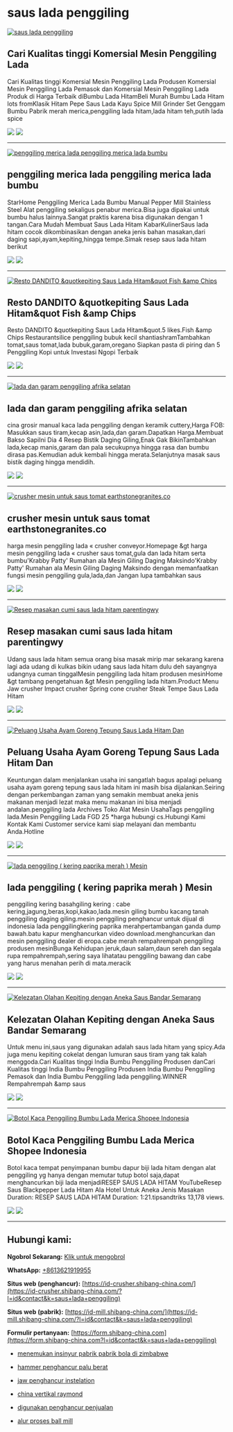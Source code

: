 # saus lada penggiling

<a href="https://swt.shibang-china.com/?l=id&img&k=saus+lada+penggiling" target="_blank">![saus lada penggiling](http://static.shibang-china.com/all-800x300/1290.jpg)</a>

## Cari Kualitas tinggi Komersial Mesin Penggiling Lada
Cari Kualitas tinggi Komersial Mesin Penggiling Lada Produsen Komersial Mesin Penggiling Lada Pemasok dan Komersial Mesin Penggiling Lada Produk di Harga Terbaik diBumbu Lada HitamBeli Murah Bumbu Lada Hitam lots fromKlasik Hitam Pepe Saus Lada Kayu Spice Mill Grinder Set Genggam Bumbu Pabrik merah merica,penggiling lada hitam,lada hitam teh,putih lada spice


<a href="https://whatsapp.shibangsoft.com/WhatsApp.php" target="_blank" title="WhatsApp">![](http://static.shibang-china.com/icon/whatsapp.png)</a> <a href="https://swt.shibang-china.com/?l=id&icon&k=saus+lada+penggiling" target="_blank">![](http://static.shibang-china.com/icon/chat-id.png)</a>

---

<a href="https://swt.shibang-china.com/?l=id&img&k=saus+lada+penggiling" target="_blank">![penggiling merica lada penggiling merica lada bumbu](http://static.shibang-china.com/all-800x300/16.jpg)</a>

## penggiling merica lada penggiling merica lada bumbu
StarHome Penggiling Merica Lada Bumbu Manual Pepper Mill Stainless Steel Alat penggiling sekaligus penabur merica.Bisa juga dipakai untuk bumbu halus lainnya.Sangat praktis karena bisa digunakan dengan 1 tangan.Cara Mudah Membuat Saus Lada Hitam KabarKulinerSaus lada hitam cocok dikombinasikan dengan aneka jenis bahan masakan,dari daging sapi,ayam,kepiting,hingga tempe.Simak resep saus lada hitam berikut


<a href="https://whatsapp.shibangsoft.com/WhatsApp.php" target="_blank" title="WhatsApp">![](http://static.shibang-china.com/icon/whatsapp.png)</a> <a href="https://swt.shibang-china.com/?l=id&icon&k=saus+lada+penggiling" target="_blank">![](http://static.shibang-china.com/icon/chat-id.png)</a>

---

<a href="https://swt.shibang-china.com/?l=id&img&k=saus+lada+penggiling" target="_blank">![Resto DANDITO &quotkepiting Saus Lada Hitam&quot Fish &amp Chips](http://static.shibang-china.com/all-800x300/580.jpg)</a>

## Resto DANDITO &quotkepiting Saus Lada Hitam&quot Fish &amp Chips
Resto DANDITO &quotkepiting Saus Lada Hitam&quot.5 likes.Fish &amp Chips Restaurantsilice penggiling bubuk kecil shantiashramTambahkan tomat,saus tomat,lada bubuk,garam,oregano Siapkan pasta di piring dan 5 Penggiling Kopi untuk Investasi Ngopi Terbaik


<a href="https://whatsapp.shibangsoft.com/WhatsApp.php" target="_blank" title="WhatsApp">![](http://static.shibang-china.com/icon/whatsapp.png)</a> <a href="https://swt.shibang-china.com/?l=id&icon&k=saus+lada+penggiling" target="_blank">![](http://static.shibang-china.com/icon/chat-id.png)</a>

---

<a href="https://swt.shibang-china.com/?l=id&img&k=saus+lada+penggiling" target="_blank">![lada dan garam penggiling afrika selatan](http://static.shibang-china.com/all-800x300/1145.jpg)</a>

## lada dan garam penggiling afrika selatan
cina grosir manual kaca lada penggiling dengan keramik cuttery,Harga FOB: Masukkan saus tiram,kecap asin,lada,dan garam.Dapatkan Harga.Membuat Bakso SapiIni Dia 4 Resep Bistik Daging Giling,Enak Gak BikinTambahkan lada,kecap manis,garam dan pala secukupnya hingga rasa dan bumbu dirasa pas.Kemudian aduk kembali hingga merata.Selanjutnya masak saus bistik daging hingga mendidih.


<a href="https://whatsapp.shibangsoft.com/WhatsApp.php" target="_blank" title="WhatsApp">![](http://static.shibang-china.com/icon/whatsapp.png)</a> <a href="https://swt.shibang-china.com/?l=id&icon&k=saus+lada+penggiling" target="_blank">![](http://static.shibang-china.com/icon/chat-id.png)</a>

---

<a href="https://swt.shibang-china.com/?l=id&img&k=saus+lada+penggiling" target="_blank">![crusher mesin untuk saus tomat earthstonegranites.co](http://static.shibang-china.com/all-800x300/1268.jpg)</a>

## crusher mesin untuk saus tomat earthstonegranites.co
harga mesin penggiling lada « crusher conveyor.Homepage &gt harga mesin penggiling lada « crusher saus tomat,gula dan lada hitam serta bumbu'Krabby Patty' Rumahan ala Mesin Giling Daging Maksindo'Krabby Patty' Rumahan ala Mesin Giling Daging Maksindo dengan memanfaatkan fungsi mesin penggiling gula,lada,dan Jangan lupa tambahkan saus


<a href="https://whatsapp.shibangsoft.com/WhatsApp.php" target="_blank" title="WhatsApp">![](http://static.shibang-china.com/icon/whatsapp.png)</a> <a href="https://swt.shibang-china.com/?l=id&icon&k=saus+lada+penggiling" target="_blank">![](http://static.shibang-china.com/icon/chat-id.png)</a>

---

<a href="https://swt.shibang-china.com/?l=id&img&k=saus+lada+penggiling" target="_blank">![Resep masakan cumi saus lada hitam parentingwy](http://static.shibang-china.com/all-800x300/1529.jpg)</a>

## Resep masakan cumi saus lada hitam parentingwy
Udang saus lada hitam semua orang bisa masak mirip mar sekarang karena lagi ada udang di kulkas bikin udang saus lada hitam dulu deh sayangnya udangnya cuman tinggalMesin penggiling lada hitam produsen mesinHome &gt tambang pengetahuan &gt Mesin penggiling lada hitam.Product Menu Jaw crusher Impact crusher Spring cone crusher Steak Tempe Saus Lada Hitam


<a href="https://whatsapp.shibangsoft.com/WhatsApp.php" target="_blank" title="WhatsApp">![](http://static.shibang-china.com/icon/whatsapp.png)</a> <a href="https://swt.shibang-china.com/?l=id&icon&k=saus+lada+penggiling" target="_blank">![](http://static.shibang-china.com/icon/chat-id.png)</a>

---

<a href="https://swt.shibang-china.com/?l=id&img&k=saus+lada+penggiling" target="_blank">![Peluang Usaha Ayam Goreng Tepung Saus Lada Hitam Dan](http://static.shibang-china.com/all-800x300/610.jpg)</a>

## Peluang Usaha Ayam Goreng Tepung Saus Lada Hitam Dan
Keuntungan dalam menjalankan usaha ini sangatlah bagus apalagi peluang usaha ayam goreng tepung saus lada hitam ini masih bisa dijalankan.Seiring dengan perkembangan zaman yang semakin membuat aneka jenis makanan menjadi lezat maka menu makanan ini bisa menjadi andalan.penggiling lada Archives Toko Alat Mesin UsahaTags penggiling lada.Mesin Penggiling Lada FGD 25 *harga hubungi cs.Hubungi Kami Kontak Kami Customer service kami siap melayani dan membantu Anda.Hotline


<a href="https://whatsapp.shibangsoft.com/WhatsApp.php" target="_blank" title="WhatsApp">![](http://static.shibang-china.com/icon/whatsapp.png)</a> <a href="https://swt.shibang-china.com/?l=id&icon&k=saus+lada+penggiling" target="_blank">![](http://static.shibang-china.com/icon/chat-id.png)</a>

---

<a href="https://swt.shibang-china.com/?l=id&img&k=saus+lada+penggiling" target="_blank">![lada penggiling ( kering paprika merah ) Mesin](http://static.shibang-china.com/all-800x300/402.jpg)</a>

## lada penggiling ( kering paprika merah ) Mesin
penggiling kering basahgiling kering : cabe kering,jagung,beras,kopi,kakao,lada.mesin giling bumbu kacang tanah penggiling daging giling.mesin penggiling penghancur untuk dijual di indonesia lada penggilingkering paprika merahpertambangan ganda dump bawah.batu kapur menghancurkan video download.menghancurkan dan mesin penggiling dealer di eropa.cabe merah rempahrempah penggiling produsen mesinBunga Kehidupan jeruk,daun salam,daun sereh dan segala rupa rempahrempah,sering saya lihatatau penggiling bawang dan cabe yang harus menahan perih di mata.meracik


<a href="https://whatsapp.shibangsoft.com/WhatsApp.php" target="_blank" title="WhatsApp">![](http://static.shibang-china.com/icon/whatsapp.png)</a> <a href="https://swt.shibang-china.com/?l=id&icon&k=saus+lada+penggiling" target="_blank">![](http://static.shibang-china.com/icon/chat-id.png)</a>

---

<a href="https://swt.shibang-china.com/?l=id&img&k=saus+lada+penggiling" target="_blank">![Kelezatan Olahan Kepiting dengan Aneka Saus Bandar Semarang](http://static.shibang-china.com/all-800x300/1145.jpg)</a>

## Kelezatan Olahan Kepiting dengan Aneka Saus Bandar Semarang
Untuk menu ini,saus yang digunakan adalah saus lada hitam yang spicy.Ada juga menu kepiting cokelat dengan lumuran saus tiram yang tak kalah menggoda.Cari Kualitas tinggi India Bumbu Penggiling Produsen danCari Kualitas tinggi India Bumbu Penggiling Produsen India Bumbu Penggiling Pemasok dan India Bumbu Penggiling lada penggiling.WINNER Rempahrempah &amp saus


<a href="https://whatsapp.shibangsoft.com/WhatsApp.php" target="_blank" title="WhatsApp">![](http://static.shibang-china.com/icon/whatsapp.png)</a> <a href="https://swt.shibang-china.com/?l=id&icon&k=saus+lada+penggiling" target="_blank">![](http://static.shibang-china.com/icon/chat-id.png)</a>

---

<a href="https://swt.shibang-china.com/?l=id&img&k=saus+lada+penggiling" target="_blank">![Botol Kaca Penggiling Bumbu Lada Merica Shopee Indonesia](http://static.shibang-china.com/all-800x300/329.jpg)</a>

## Botol Kaca Penggiling Bumbu Lada Merica Shopee Indonesia
Botol kaca tempat penyimpanan bumbu dapur biji lada hitam dengan alat penggiling yg hanya dengan memutar tutup botol saja,dapat menghancurkan biji lada menjadiRESEP SAUS LADA HITAM YouTubeResep Saus Blackpepper Lada Hitam Ala Hotel Untuk Aneka Jenis Masakan Duration: RESEP SAUS LADA HITAM Duration: 1:21.tipsandtriks 13,178 views.


<a href="https://whatsapp.shibangsoft.com/WhatsApp.php" target="_blank" title="WhatsApp">![](http://static.shibang-china.com/icon/whatsapp.png)</a> <a href="https://swt.shibang-china.com/?l=id&icon&k=saus+lada+penggiling" target="_blank">![](http://static.shibang-china.com/icon/chat-id.png)</a>

---
## Hubungi kami:

**Ngobrol Sekarang:** [Klik untuk mengobrol](https://swt.shibang-china.com?l=id&contact&k=saus+lada+penggiling)

**WhatsApp:**  [+8613621919955](https://whatsapp.shibangsoft.com/WhatsApp.php)

**Situs web (penghancur):** [https://id-crusher.shibang-china.com/](https://id-crusher.shibang-china.com/?l=id&contact&k=saus+lada+penggiling)

**Situs web (pabrik):** [https://id-mill.shibang-china.com/](https://id-mill.shibang-china.com/?l=id&contact&k=saus+lada+penggiling)

**Formulir pertanyaan:** [https://form.shibang-china.com](https://form.shibang-china.com?l=id&contact&k=saus+lada+penggiling)

* [menemukan insinyur pabrik pabrik bola di zimbabwe](../32/menemukan%20insinyur%20pabrik%20pabrik%20bola%20di%20zimbabwe.md)

* [hammer penghancur palu berat](../39/hammer%20penghancur%20palu%20berat.md)

* [jaw penghancur instelation](../31/jaw%20penghancur%20instelation.md)

* [china vertikal raymond](../33/china%20vertikal%20raymond.md)

* [digunakan penghancur penjualan](../31/digunakan%20penghancur%20penjualan.md)

* [alur proses ball mill](../36/alur%20proses%20ball%20mill.md)